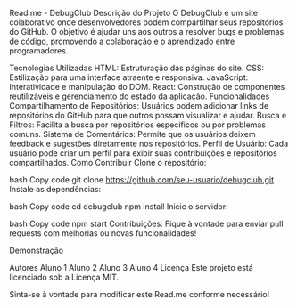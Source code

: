 Read.me - DebugClub
Descrição do Projeto
O DebugClub é um site colaborativo onde desenvolvedores podem compartilhar seus repositórios do GitHub. O objetivo é ajudar uns aos outros a resolver bugs e problemas de código, promovendo a colaboração e o aprendizado entre programadores.

Tecnologias Utilizadas
HTML: Estruturação das páginas do site.
CSS: Estilização para uma interface atraente e responsiva.
JavaScript: Interatividade e manipulação do DOM.
React: Construção de componentes reutilizáveis e gerenciamento do estado da aplicação.
Funcionalidades
Compartilhamento de Repositórios: Usuários podem adicionar links de repositórios do GitHub para que outros possam visualizar e ajudar.
Busca e Filtros: Facilita a busca por repositórios específicos ou por problemas comuns.
Sistema de Comentários: Permite que os usuários deixem feedback e sugestões diretamente nos repositórios.
Perfil de Usuário: Cada usuário pode criar um perfil para exibir suas contribuições e repositórios compartilhados.
Como Contribuir
Clone o repositório:

bash
Copy code
git clone https://github.com/seu-usuario/debugclub.git
Instale as dependências:

bash
Copy code
cd debugclub
npm install
Inicie o servidor:

bash
Copy code
npm start
Contribuições: Fique à vontade para enviar pull requests com melhorias ou novas funcionalidades!

Demonstração

Autores
Aluno 1
Aluno 2
Aluno 3
Aluno 4
Licença
Este projeto está licenciado sob a Licença MIT.

Sinta-se à vontade para modificar este Read.me conforme necessário!
